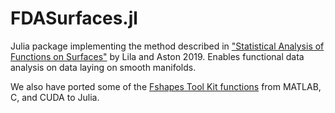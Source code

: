 # FDASurfaces.jl
Julia package implementing the method described in ["Statistical Analysis of Functions on Surfaces"](https://www.tandfonline.com/doi/full/10.1080/01621459.2019.1635479) by Lila and Aston 2019. Enables functional data analysis on data laying on smooth manifolds.

We also have ported some of the [Fshapes Tool Kit functions](https://plmlab.math.cnrs.fr/benjamin.charlier/fshapesTk) from MATLAB, C, and CUDA to Julia.
